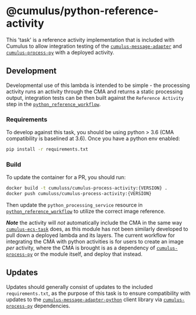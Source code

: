 # @cumulus/python-reference-activity

[`python_reference_workflow`]: https://github.com/nasa/cumulus/blob/master/example/cumulus-tf/python_reference_workflow.tf
[`cumulus-process-py`]: https://github.com/nasa/cumulus-process-py

This 'task' is a reference activity implementation that is included with Cumulus to allow integration testing of the [`cumulus-message-adapter`](https://github.com/nasa/cumulus-message-adapter) and [`cumulus-process-py`] with a deployed activity.

## Development

Developmental use of this lambda is intended to be simple - the processing activity runs an activity through the CMA and returns a static processing output, integration tests can be then built against the `Reference Activity` step in the [`python_reference_workflow`].
### Requirements

To develop against this task, you should be using python > 3.6 (CMA compatibility is baselined at 3.6).    Once you have a python env enabled:

```bash
pip install -r requirements.txt
```

### Build

To update the container for a PR, you should run:

```bash
docker build -t cumuluss/cumulus-process-activity:{VERSION} .
docker push cumuluss/cumulus-process-activity:{VERSION}
```

Then update the `python_processing_service` resource in [`python_reference_workflow`](https://github.com/nasa/cumulus/blob/master/example/cumulus-tf/python_reference_workflow.tf) to utilize the correct image reference.

***Note*** the activity will *not* automatically include the CMA in the same way [`cumulus-ecs-task`](https://github.com/nasa/cumulus-ecs-task) does, as this module has not been similarly developed to pull down a deployed lambda and its layers. The current workflow for integrating the CMA with python activities is for users to create an image *per* activity, where the CMA is brought is as a dependency of [`cumulus-process-py`] or the module itself, and deploy that instead.

## Updates

Updates should generally consist of updates to the included `requirements.txt`, as the purpose of this task is to ensure compatibility with updates to the [`cumulus-message-adapter-python`](https://github.com/nasa/cumulus-message-adapter-python) client library via [`cumulus-process-py`] dependencies.
